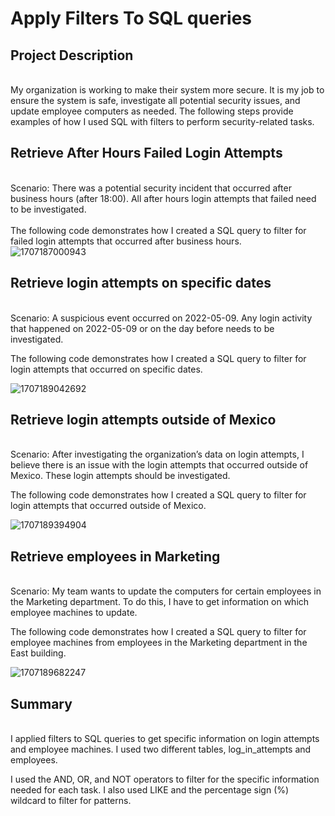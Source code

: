 <h1>Apply Filters To SQL queries</h1>


<h2>Project Description</h2>
<br> My organization is working to make their system more secure. It is my job to ensure the system is safe, investigate all potential security issues, and update employee computers as needed. 
The following steps provide examples of how I used SQL with filters to perform security-related tasks.
<br/>
<h2>Retrieve After Hours Failed Login Attempts
</h2>
<br> Scenario: There was a potential security incident that occurred after business hours (after 18:00). All after hours login attempts that failed need to be investigated.</br>
<br>The following code demonstrates how I created a SQL query to filter for failed login attempts that occurred after business hours.<br>

<img src="https://github.com/JustinMills2024/Apply-filters-to-SQL-queries/assets/159082478/9e4121bb-1d3e-48d9-be19-133ea0f4aef3" alt="1707187000943">
<H2>Retrieve login attempts on specific dates</H2>
<br> Scenario: A suspicious event occurred on 2022-05-09. Any login activity that happened on 2022-05-09 or on the day before needs to be investigated.

The following code demonstrates how I created a SQL query to filter for login attempts that occurred on specific dates.</br>

<img src="https://github.com/JustinMills2024/Apply-filters-to-SQL-queries/assets/159082478/a5b742d9-9cc6-4e4c-9b92-a43b323ab511" alt="1707189042692">

<h2>Retrieve login attempts outside of Mexico</h2>
<br> Scenario: After investigating the organization’s data on login attempts, I believe there is an issue with the login attempts that occurred outside of Mexico. These login attempts should be investigated.

The following code demonstrates how I created a SQL query to filter for login attempts that occurred outside of Mexico.</br>

<img src="https://github.com/JustinMills2024/Apply-filters-to-SQL-queries/assets/159082478/a1582050-6d31-4362-b15f-e9c8d17a18db" alt="1707189394904">
<h2>Retrieve employees in Marketing</h2>
<br> Scenario: My team wants to update the computers for certain employees in the Marketing department. To do this, I have to get information on which employee machines to update.

The following code demonstrates how I created a SQL query to filter for employee machines from employees in the Marketing department in the East building.</Br>

<img src="https://github.com/JustinMills2024/Apply-filters-to-SQL-queries/assets/159082478/b74a19fa-9a6c-45a0-9ad5-d9507b6c13d0" alt="1707189682247">

<h2>Summary</h2>
<br>I applied filters to SQL queries to get specific information on login attempts and employee machines. I used two different tables, log_in_attempts and employees. 

I used the AND, OR, and NOT operators to filter for the specific information needed for each task. I also used LIKE and the percentage sign (%) wildcard to filter for patterns.</br>






